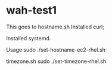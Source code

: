 # wah-test1
This goes to hostname.sh
Installed curl;

Installed systemd.

Usage
sudo ./set-hostname-ec2-rhel.sh <name>

timezone.sh
sudo ./set-timezone-rhel.sh <timezone>
